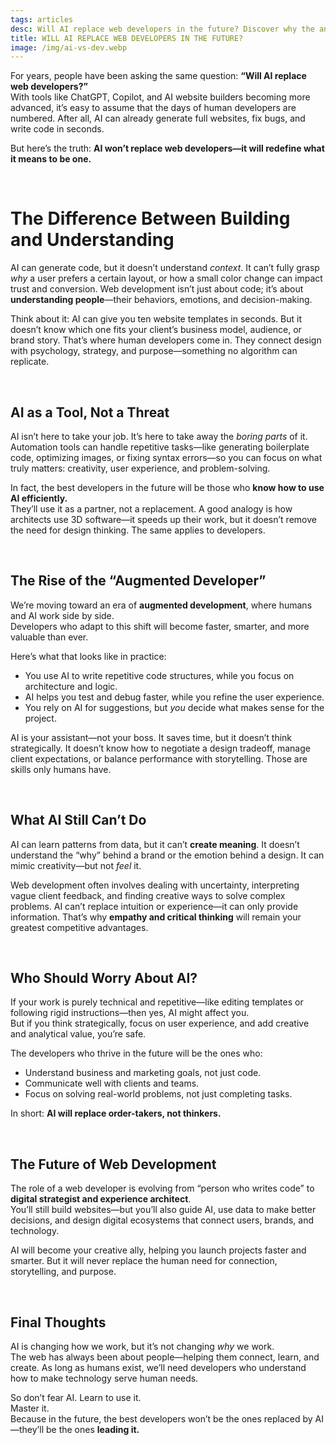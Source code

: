 ```yaml
---
tags: articles
desc: Will AI replace web developers in the future? Discover why the answer is no—and how developers can use AI to become even more powerful.
title: WILL AI REPLACE WEB DEVELOPERS IN THE FUTURE?
image: /img/ai-vs-dev.webp
---
```


For years, people have been asking the same question: **“Will AI replace web developers?”**  
With tools like ChatGPT, Copilot, and AI website builders becoming more advanced, it’s easy to assume that the days of human developers are numbered. After all, AI can already generate full websites, fix bugs, and write code in seconds.  

But here’s the truth: **AI won’t replace web developers—it will redefine what it means to be one.**

<br>

# The Difference Between Building and Understanding

AI can generate code, but it doesn’t understand *context*. It can’t fully grasp *why* a user prefers a certain layout, or how a small color change can impact trust and conversion. Web development isn’t just about code; it’s about **understanding people**—their behaviors, emotions, and decision-making.

Think about it: AI can give you ten website templates in seconds. But it doesn’t know which one fits your client’s business model, audience, or brand story. That’s where human developers come in. They connect design with psychology, strategy, and purpose—something no algorithm can replicate.

<br>

## AI as a Tool, Not a Threat

AI isn’t here to take your job. It’s here to take away the *boring parts* of it.  
Automation tools can handle repetitive tasks—like generating boilerplate code, optimizing images, or fixing syntax errors—so you can focus on what truly matters: creativity, user experience, and problem-solving.

In fact, the best developers in the future will be those who **know how to use AI efficiently.**  
They’ll use it as a partner, not a replacement. A good analogy is how architects use 3D software—it speeds up their work, but it doesn’t remove the need for design thinking. The same applies to developers.

<br>

## The Rise of the “Augmented Developer”

We’re moving toward an era of **augmented development**, where humans and AI work side by side.  
Developers who adapt to this shift will become faster, smarter, and more valuable than ever.

Here’s what that looks like in practice:
- You use AI to write repetitive code structures, while you focus on architecture and logic.
- AI helps you test and debug faster, while you refine the user experience.
- You rely on AI for suggestions, but *you* decide what makes sense for the project.

AI is your assistant—not your boss. It saves time, but it doesn’t think strategically. It doesn’t know how to negotiate a design tradeoff, manage client expectations, or balance performance with storytelling. Those are skills only humans have.

<br>

## What AI Still Can’t Do

AI can learn patterns from data, but it can’t **create meaning**. It doesn’t understand the “why” behind a brand or the emotion behind a design. It can mimic creativity—but not *feel* it.

Web development often involves dealing with uncertainty, interpreting vague client feedback, and finding creative ways to solve complex problems. AI can’t replace intuition or experience—it can only provide information. That’s why **empathy and critical thinking** will remain your greatest competitive advantages.

<br>

## Who Should Worry About AI?

If your work is purely technical and repetitive—like editing templates or following rigid instructions—then yes, AI might affect you.  
But if you think strategically, focus on user experience, and add creative and analytical value, you’re safe.  

The developers who thrive in the future will be the ones who:
- Understand business and marketing goals, not just code.
- Communicate well with clients and teams.
- Focus on solving real-world problems, not just completing tasks.

In short: **AI will replace order-takers, not thinkers.**

<br>

## The Future of Web Development

The role of a web developer is evolving from “person who writes code” to **digital strategist and experience architect**.  
You’ll still build websites—but you’ll also guide AI, use data to make better decisions, and design digital ecosystems that connect users, brands, and technology.

AI will become your creative ally, helping you launch projects faster and smarter. But it will never replace the human need for connection, storytelling, and purpose.

<br>

## Final Thoughts

AI is changing how we work, but it’s not changing *why* we work.  
The web has always been about people—helping them connect, learn, and create. As long as humans exist, we’ll need developers who understand how to make technology serve human needs.

So don’t fear AI. Learn to use it.  
Master it.  
Because in the future, the best developers won’t be the ones replaced by AI—they’ll be the ones **leading it.**

